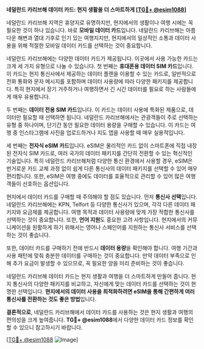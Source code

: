 **네덜란드 카리브해 데이터 카드: 현지 생활을 더 스마트하게 [[TG💪+ @esim1088](https://t.me/s/esim1088)]**

네덜란드 카리브해 지역은 휴양지로 유명하지만, 현지에서의 생활이나 여행 시에는 꼭 필요한 것이 하나 있습니다. 바로 **모바일 데이터 카드**입니다. 네덜란드 카리브해는 아름다운 해변과 열대 기후로 인기 있는 여행지지만, 현지에서의 일상적인 소통과 데이터 사용을 위해 적절한 모바일 데이터 카드를 선택하는 것이 중요합니다.

네덜란드 카리브해에는 다양한 데이터 카드가 제공됩니다. 이곳에서 사용 가능한 카드는 크게 세 가지 유형으로 나눌 수 있습니다. 첫 번째는 **휴대폰용 데이터 SIM 카드**입니다. 이 카드는 현지 통신사에서 제공하는 데이터 플랜을 이용할 수 있는 카드로, 일반적으로 전화 통화와 문자 메시지를 포함하며 데이터 사용량에 따라 다양한 패키지를 제공합니다. 특히 현지에서 장기 거주하거나 여행하면서 긴 시간 데이터를 필요로 하는 사람들에게 매우 유용합니다.

두 번째는 **데이터 전용 SIM 카드**입니다. 이 카드는 데이터 사용에 특화된 제품으로, 데이터만 필요할 때 선택하면 됩니다. 네덜란드 카리브해에서는 관광객들이 주로 선택하는 유형 중 하나이며, 단기간 동안 필요한 데이터 용량을 구매할 수 있습니다. 이 카드는 여행 중 인스타그램에 사진을 업로드하거나 지도 앱을 사용할 때 매우 실용적입니다.

세 번째는 **전자식 eSIM 카드**입니다. eSIM은 물리적인 카드 없이 스마트폰에 직접 내장된 전자식 SIM 카드로, 여러 국가의 데이터 패키지를 간단히 전환할 수 있는 혁신적인 기술입니다. 특히 네덜란드 카리브해처럼 다양한 통신 환경에서 사용할 경우, eSIM은 번거로운 카드 교체 과정 없이 쉽게 다른 통신사의 데이터 패키지를 선택할 수 있어 매우 편리합니다. 또한, eSIM은 여행 중에도 데이터를 효율적으로 관리할 수 있어 많은 여행객들이 선호하는 옵션입니다.

현지에서 데이터 카드를 구매할 때 주의해야 할 점도 있습니다. 먼저 **통신사 선택**입니다. 네덜란드 카리브해에는 KPN, Telfort 등 다양한 통신사가 있으며, 각각 다른 데이터 패키지와 요금제를 제공합니다. 여행 목적과 데이터 사용량에 맞게 가장 적합한 통신사를 선택하는 것이 중요합니다. 또한, **언어 지원**도 중요한 고려 사항입니다. 현지에서의 커뮤니케이션을 원활하게 하기 위해서는 영어나 스페인어를 지원하는 통신사 서비스를 선택하는 것이 좋습니다.

또한, 데이터 카드를 구매하기 전에 반드시 **데이터 용량**을 확인해야 합니다. 여행 기간과 사용 패턴에 맞춰 충분한 데이터를 구매하는 것이 중요합니다. 만약 데이터 부족으로 인해 추가 요금이 발생할 수 있으므로, 꼭 필요한 양을 미리 준비하는 것이 좋습니다.

네덜란드 카리브해 데이터 카드는 현지 생활과 여행을 더 스마트하게 만들어 줍니다. 현지 통신사의 다양한 패키지를 비교하고, 자신에게 맞는 데이터 카드를 선택하는 것이 현명한 선택입니다. **현지에서의 데이터 사용을 최적화하려면 eSIM을 통해 간편하게 여러 통신사를 전환하는 것도 좋은 방법**입니다.

**결론적으로**, 네덜란드 카리브해에서 데이터 카드를 사용하는 것은 현지 생활과 여행의 편의성을 크게 높여줍니다. **TG💪+ @esim1088**에서 다양한 데이터 카드 정보를 확인할 수 있으니 참고하시기 바랍니다.

[[TG💪+ @esim1088](https://t.me/s/esim1088) ![Image](https://i.postimg.cc/Y0z9fWf4/image.png)]
